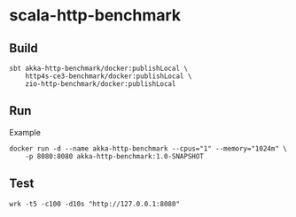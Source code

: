 # scala-http-benchmark

## Build

```
sbt akka-http-benchmark/docker:publishLocal \
    http4s-ce3-benchmark/docker:publishLocal \
    zio-http-benchmark/docker:publishLocal
```

## Run

Example

```
docker run -d --name akka-http-benchmark --cpus="1" --memory="1024m" \
    -p 8080:8080 akka-http-benchmark:1.0-SNAPSHOT
```

## Test

```
wrk -t5 -c100 -d10s "http://127.0.0.1:8080"
```
